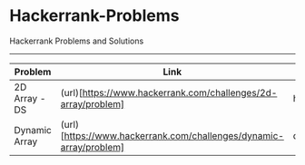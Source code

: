 # Hackerrank-Problems
Hackerrank Problems and Solutions

---------------------------------------------------------------------------------------------------------------
| Problem         |  Link                                                              |  Solution file          |
|-----------------|--------------------------------------------------------------------|-------------------------|
| 2D Array - DS   | (url)[https://www.hackerrank.com/challenges/2d-array/problem]      | hourglass.py            |
| Dynamic Array   | (url)[https://www.hackerrank.com/challenges/dynamic-array/problem] | dynamic_array.py        |
